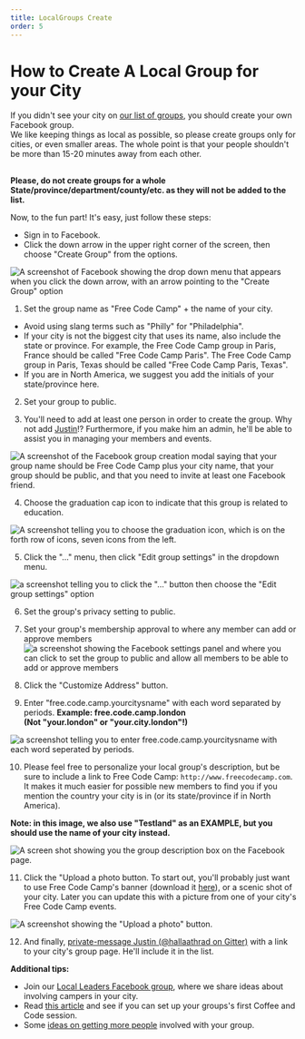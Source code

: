 ```yaml
---
title: LocalGroups Create
order: 5
---
```

# How to Create A Local Group for your City

If you didn't see your city on [our list of groups](LocalGroups-List), you should create your own Facebook group.  
We like keeping things as local as possible, so please create groups only for cities, or even smaller areas.
The whole point is that your people shouldn't be more than 15-20 minutes away from each other.

##  

**Please, do not create groups for a whole State/province/department/county/etc. as they will not be added to the list.**

Now, to the fun part! It's easy, just follow these steps:

- Sign in to Facebook.
- Click the down arrow in the upper right corner of the screen, then choose "Create Group" from the options.

![A screenshot of Facebook showing the drop down menu that appears when you click the down arrow, with an arrow pointing to the "Create Group" option](https://www.evernote.com/shard/s116/sh/d01bb2bc-6260-4987-bedf-b2ce4c31972f/3eecbcff3109036cf90b69589360f407/deep/0/Facebook.png)

1. Set the group name as "Free Code Camp" + the name of your city.

  - Avoid using slang terms such as "Philly" for "Philadelphia".
  - If your city is not the biggest city that uses its name, also include the state or province. For example, the Free Code Camp group in Paris, France should be called "Free Code Camp Paris". The Free Code Camp group in Paris, Texas should be called "Free Code Camp Paris, Texas".
  - If you are in North America, we suggest you add the initials of your state/province here.

2. Set your group to public.

3. You'll need to add at least one person in order to create the group. Why not add [Justin](https://www.facebook.com/FCC.GroupChancellor)!? Furthermore, if you make him an admin, he'll be able to assist you in managing your members and events.

  ![A screenshot of the Facebook group creation modal saying that your group name should be Free Code Camp plus your city name, that your group should be public, and that you need to invite at least one Facebook friend.](https://www.evernote.com/shard/s116/sh/4ed3197c-db1b-4103-a040-b42482ad232a/6c34948ebe12c57f0b7a54d7b2222ab3/deep/0/Facebook.png)

4. Choose the graduation cap icon to indicate that this group is related to education.

  ![A screenshot telling you to choose the graduation icon, which is on the forth row of icons, seven icons from the left.](https://www.evernote.com/shard/s116/sh/00e461b3-e0a8-4ecd-9cbf-8b0ae9de75d1/59c4e9f25672b1b2ca2d7e6b06d55e0b/deep/0/Facebook.png)

5. Click the "..." menu, then click "Edit group settings" in the dropdown menu.

  ![a screenshot telling you to click the "..." button then choose the "Edit group settings" option](https://www.evernote.com/shard/s116/sh/ae9a22e2-19a5-4309-b46c-f05a6be5644c/0870b25572d37d4d650cca1a0d59e407/deep/0/Free-Code-Camp-Testland.png)

6. Set the group's privacy setting to public.

7. Set your group's membership approval to where any member can add or approve members ![a screenshot showing the Facebook settings panel and where you can click to set the group to public and allow all members to be able to add or approve members](https://www.evernote.com/l/AHTs6Ec_hylKyYWVhpZonOHPn8j8I5ydgv4B/image.png)

8. Click the "Customize Address" button.

9. Enter "free.code.camp.yourcitysname" with each word separated by periods. **Example: free.code.camp.london  
(Not "your.london" or "your.city.london"!)**

  ![a screenshot telling you to enter free.code.camp.yourcitysname with each word seperated by periods.](https://www.evernote.com/shard/s116/sh/357b1bd9-7c40-4f72-8a9a-d918e632a5e8/c4714ca59360b2517dfffe90c60b1556/deep/0/Free-Code-Camp-Testland.png)

10. Please feel free to personalize your local group's description, but be sure to include a link to Free Code Camp: `http://www.freecodecamp.com`. It makes it much easier for possible new members to find you if you mention the country your city is in (or its state/province if in North America).

  **Note: in this image, we also use "Testland" as an EXAMPLE, but you should use the name of your city instead.**

  ![A screen shot showing you the group description box on the Facebook page.](https://www.evernote.com/shard/s116/sh/e13808ea-f084-46f1-95bc-63db524383d5/0586484d44360e73e9acda956dad7f6a/deep/0/Free-Code-Camp-Testland.png)

11. Click the "Upload a photo button. To start out, you'll probably just want to use Free Code Camp's banner (download it [here](https://github.com/FreeCodeCamp/wiki/blob/master/images/FCC-FBbanner.png)), or a scenic shot of your city. Later you can update this with a picture from one of your city's Free Code Camp events.

  ![A screenshot showing the "Upload a photo" button.](https://www.evernote.com/shard/s116/sh/fabe226a-5a26-4508-b015-1dac35192a21/37f8119dc57845a31e972217714b038b/deep/0/Free-Code-Camp-Testland.png)

12. And finally, [private-message Justin (@hallaathrad on Gitter)](https://gitter.im/hallaathrad) with a link to your city's group page. He'll include it in the list.

**Additional tips:**

- Join our [Local Leaders Facebook group](https://www.facebook.com/groups/freecodecampers/), where we share ideas about involving campers in your city.
- Read [this article](https://medium.freecodecamp.com/jump-start-your-local-campsite-with-coffee-and-code-a8d1a57d30e#) and see if you can set up your groups's first Coffee and Code session.
- Some [ideas on getting more people](https://medium.freecodecamp.com/growth-hacking-your-free-code-camp-group-8cf76300a5d1#) involved with your group.
